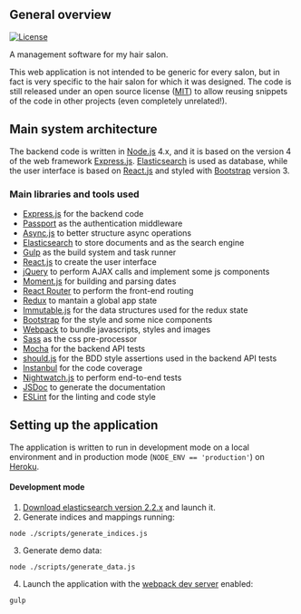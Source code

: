 ## General overview
[![License](http://img.shields.io/badge/license-MIT-blue.svg?style=flat)](http://choosealicense.com/licenses/mit/)

A management software for my hair salon.

This web application is not intended to be generic for every salon, but in fact is
very specific to the hair salon for which it was designed. The code is still released
under an open source license ([MIT](http://opensource.org/licenses/MIT)) to allow
reusing snippets of the code in other projects (even completely unrelated!).

## Main system architecture

The backend code is written in [Node.js](https://nodejs.org) 4.x, and it is based
on the version 4 of the web framework [Express.js](http://expressjs.com/).
[Elasticsearch](https://www.elastic.co/products/elasticsearch) is
used as database, while the user interface is based on [React.js](https://github.com/facebook/react)
and styled with [Bootstrap](http://getbootstrap.com/) version 3.


### Main libraries and tools used
* [Express.js](http://expressjs.com/) for the backend code
* [Passport](http://passportjs.org/) as the authentication middleware
* [Async.js](https://github.com/caolan/async) to better structure async operations
* [Elasticsearch](https://www.elastic.co/products/elasticsearch) to store documents and as the search engine
* [Gulp](http://gulpjs.com/) as the build system and task runner
* [React.js](https://github.com/facebook/react) to create the user interface
* [jQuery](https://jquery.com/) to perform AJAX calls and implement some js components
* [Moment.js](http://momentjs.com/) for building and parsing dates
* [React Router](https://github.com/reactjs/react-router) to perform the front-end routing
* [Redux](https://github.com/reactjs/redux) to mantain a global app state
* [Immutable.js](https://facebook.github.io/immutable-js/) for the data structures used for the redux state
* [Bootstrap](http://getbootstrap.com/) for the style and some nice components
* [Webpack](https://webpack.github.io/) to bundle javascripts, styles and images
* [Sass](http://sass-lang.com/) as the css pre-processor
* [Mocha](https://mochajs.org/) for the backend API tests
* [should.js](https://github.com/shouldjs/should.js) for the BDD style assertions used in the backend API tests
* [Instanbul](https://github.com/gotwarlost/istanbul) for the code coverage
* [Nightwatch.js](http://nightwatchjs.org/) to perform end-to-end tests
* [JSDoc](https://github.com/jsdoc3/jsdoc) to generate the documentation
* [ESLint](http://eslint.org/) for the linting and code style

## Setting up the application

The application is written to run in development mode on a local environment
and in production mode (`NODE_ENV == 'production'`) on [Heroku](https://www.heroku.com/).

#### Development mode
1. [Download elasticsearch version 2.2.x](https://www.elastic.co/downloads/elasticsearch)
and launch it.
2. Generate indices and mappings running:
```
node ./scripts/generate_indices.js
```
3. Generate demo data:
```
node ./scripts/generate_data.js
```
4. Launch the application with the [webpack dev server](http://webpack.github.io/docs/webpack-dev-server.html) enabled:
```
gulp
```
